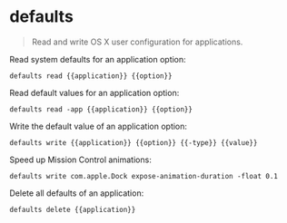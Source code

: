 defaults
========

> Read and write OS X user configuration for applications.

Read system defaults for an application option:

    defaults read {{application}} {{option}}

Read default values for an application option:

    defaults read -app {{application}} {{option}}

Write the default value of an application option:

    defaults write {{application}} {{option}} {{-type}} {{value}}

Speed up Mission Control animations:

    defaults write com.apple.Dock expose-animation-duration -float 0.1

Delete all defaults of an application:

    defaults delete {{application}}
